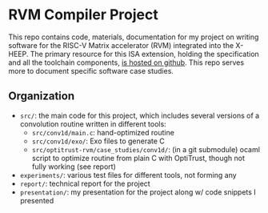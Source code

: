 # RVM Compiler Project

This repo contains code, materials, documentation for my project on writing software for the RISC-V Matrix accelerator (RVM) integrated into the X-HEEP. 
The primary resource for this ISA extension, holding the specification and all the toolchain components, [is hosted on github](https://github.com/esl-epfl/xheep_matrix_spec/tree/main). This repo serves more to document specific software case studies.

## Organization

* `src/`: the main code for this project, which includes several versions of a convolution routine written in different tools:
    * `src/conv1d/main.c`: hand-optimized routine
    * `src/conv1d/exo/`: Exo files to generate C
    * `src/optitrust-rvm/case_studies/conv1d/`: (in a git submodule) ocaml script to optimize routine from plain C with OptiTrust, though not fully working (see report)
* `experiments/`: various test files for different tools, not forming any 
* `report/`: technical report for the project
* `presentation/`: my presentation for the project along w/ code snippets I presented

